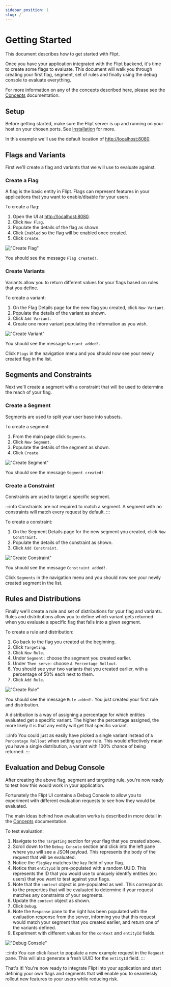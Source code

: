 ```yaml
---
sidebar_position: 1
slug: /
---
```


# Getting Started

This document describes how to get started with Flipt.

Once you have your application integrated with the Flipt backend, it's time to create some flags to evaluate. This document will walk you through creating your first flag, segment, set of rules and finally using the debug console to evaluate everything.

For more information on any of the concepts described here, please see the [Concepts](./concepts) documentation.

## Setup

Before getting started, make sure the Flipt server is up and running on your host on your chosen ports. See [Installation](./installation) for more.

In this example we'll use the default location of [http://localhost:8080](http://localhost:8080).

## Flags and Variants

First we'll create a flag and variants that we will use to evaluate against.

### Create a Flag

A flag is the basic entity in Flipt. Flags can represent features in your applications that you want to enable/disable for your users.

To create a flag:

1. Open the UI at [http://localhost:8080](http://localhost:8080).
1. Click `New Flag`.
1. Populate the details of the flag as shown.
1. Click `Enabled` so the flag will be enabled once created.
1. Click `Create`.

!["Create Flag"](./img/getting_started/00_create_flag.png)

You should see the message `Flag created!`.

### Create Variants

Variants allow you to return different values for your flags based on rules that you define.

To create a variant:

1. On the Flag Details page for the new flag you created, click `New Variant`.
1. Populate the details of the variant as shown.
1. Click `Add Variant`.
1. Create one more variant populating the information as you wish.

!["Create Variant"](./img/getting_started/01_create_variant.png)

You should see the message `Variant added!`.

Click `Flags` in the navigation menu and you should now see your newly created flag in the list.

## Segments and Constraints

Next we'll create a segment with a constraint that will be used to determine the reach of your flag.

### Create a Segment

Segments are used to split your user base into subsets.

To create a segment:

1. From the main page click `Segments`.
1. Click `New Segment`.
1. Populate the details of the segment as shown.
1. Click `Create`.

!["Create Segment"](./img/getting_started/02_create_segment.png)

You should see the message `Segment created!`.

### Create a Constraint

Constraints are used to target a specific segment.

:::info
Constraints are not required to match a segment. A segment with no constraints will match every request by default.
:::

To create a constraint:

1. On the Segment Details page for the new segment you created, click `New Constraint`.
1. Populate the details of the constraint as shown.
1. Click `Add Constraint`.

!["Create Constraint"](./img/getting_started/03_create_constraint.png)

You should see the message `Constraint added!`.

Click `Segments` in the navigation menu and you should now see your newly created segment in the list.

## Rules and Distributions

Finally we'll create a rule and set of distributions for your flag and variants. Rules and distributions allow you to define which variant gets returned when you evaluate a specific flag that falls into a given segment.

To create a rule and distribution:

1. Go back to the flag you created at the beginning.
1. Click `Targeting`.
1. Click `New Rule`.
1. Under `Segment:` choose the segment you created earlier.
1. Under `Then serve:` choose `A Percentage Rollout`.
1. You should see your two variants that you created earlier, with a percentage of 50% each next to them.
1. Click `Add Rule`.

!["Create Rule"](./img/getting_started/04_create_rule.png)

You should see the message `Rule added!`. You just created your first rule and distribution.

A distribution is a way of assigning a percentage for which entities evaluated get a specific variant. The higher the percentage assigned, the more likely it is that any entity will get that specific variant.

:::info
You could just as easily have picked a single variant instead of `A Percentage Rollout` when setting up your rule. This would effectively mean you have a single distribution, a variant with 100% chance of being returned.
:::

## Evaluation and Debug Console

After creating the above flag, segment and targeting rule, you're now ready to test how this would work in your application.

Fortunately the Flipt UI contains a Debug Console to allow you to experiment with different evaluation requests to see how they would be evaluated.

The main ideas behind how evaluation works is described in more detail in the [Concepts](./concepts) documentation.

To test evaluation:

1. Navigate to the `Targeting` section for your flag that you created above.
1. Scroll down to the `Debug Console` section and click into the left pane where you will see a JSON payload. This represents the body of the request that will be evaluated.
1. Notice the `flagKey` matches the `key` field of your flag.
1. Notice that `entityId` is pre-populated with a random UUID. This represents the ID that you would use to uniquely identify entities (ex: users) that you want to test against your flags.
1. Note that the `context` object is pre-populated as well. This corresponds to the properties that will be evaluated to determine if your request matches any constraints of your segments.
1. Update the `context` object as shown.
1. Click `Debug`.
1. Note the `Response` pane to the right has been populated with the evaluation response from the server, informing you that this request would match your segment that you created earlier, and return one of the variants defined.
1. Experiment with different values for the `context` and `entityId` fields.

!["Debug Console"](./img/getting_started/05_debug_console.png)

:::info
You can click `Reset` to populate a new example request in the `Request` pane. This will also generate a fresh UUID for the `entityId` field.
:::

That's it! You're now ready to integrate Flipt into your application and start defining your own flags and segments that will enable you to seamlessly rollout new features to your users while reducing risk.
